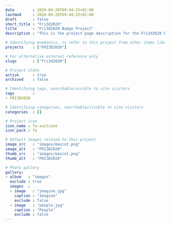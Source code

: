```yaml
---
date        : 2020-04-26T09:44:25+02:00
lastmod     : 2020-04-26T09:44:25+02:00
draft       : false
short_title : "Fri3d2020"
title       : "Fri3d2020 Badge Project"
description : "This is the project page description for the Fri3d2020 Project"

# Identifying mnemonics, to refer to this project from other items like blogs, etc.
projects    : ["FRI3D2020"]

# For alternative external reference only
slugs       : ["fri3d2020"]

# Project state
active      : true
archived    : false

# Identifying tags, searchable/visible to site visitors
tags        :
- FRI3D2020

# Identifying categories, searchable/visible to site visitors
categories  : []

# Project icon
icon_name : fa-suitcase
icon_pack : fa

# Default images related to this project
image_src   : "images/mascot.png"
image_alt   : "FRI3D2020"
thumb_src   : "images/mascot.png"
thumb_alt   : "FRI3D2020"

# Photo gallery
gallery:
- album   : "images"
  exclude : true
  images  :
  - image   : "imagine.jpg"
    caption : "Imagine"
    exclude : false
  - image   : "people.jpg"
    caption : "People"
    exclude : false
---
```

